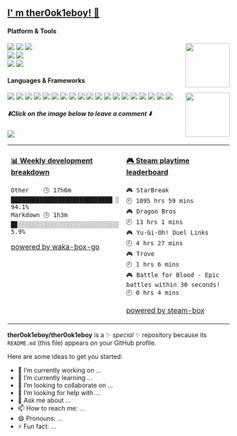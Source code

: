 <h2><a href="https://github.com/ther0ok1eboy">I' m ther0ok1eboy! 🌱</a></h2>

#### Platform & Tools
<a href="https://count.getloli.com/"><img src="https://count.getloli.com/get/@github.readme?theme=asoul" height="100" align="right"></a>
[![](https://img.shields.io/badge/OS-Arch%20Linux-33aadd?style=for-the-badge&logo=arch-linux&logoColor=ffffff)](https://www.archlinux.org/)
[![](https://img.shields.io/badge/macOS-Monterey-292e33?style=for-the-badge&logo=apple&logoColor=ffffff)](https://www.apple.com/macos/big-sur/)
[![](https://img.shields.io/badge/Windows-10-4e9eee?style=for-the-badge&logo=windows&logoColor=ffffff)](https://www.microsoft.com/windows/windows-11)   
[![](https://img.shields.io/badge/Redmi-K70-2E77BC?style=for-the-badge&logo=android&logoColor=ffffff)](https://www.samsung.com/us/app/mobile/galaxy-s20-5g/)
[![](https://img.shields.io/badge/iPhone-15%20Pro-999999?style=for-the-badge&logo=apple&logoColor=ffffff)](https://www.apple.com/)   
[![](https://img.shields.io/badge/IDE-Neovim-blue?style=for-the-badge&logo=neovim&logoColor=ffffff)](https://code.visualstudio.com/)
[![](https://img.shields.io/badge/IDE-intellij%20idea-blue?style=for-the-badge&logo=intellij-idea&logoColor=ffffff)](https://code.visualstudio.com/)
#### Languages & Frameworks
<a href="#"><img src="https://raw.githubusercontent.com/ther0ok1eboy/ther0ok1eboy/master/crino.gif" align="right" width="100px" height="100px" /></a>
[![](https://img.shields.io/badge/-Python-8dd6f9?style=for-the-badge&logo=python&logoColor=white)](https://webpack.js.org/)
[![](https://img.shields.io/badge/-PHP-61dafb?style=for-the-badge&logo=PHP&logoColor=ffffff)](https://reactjs.org/)
[![](https://img.shields.io/badge/-Docker-2496ED?style=for-the-badge&logo=docker&logoColor=ffffff)](https://www.docker.com/)
[![](https://img.shields.io/badge/-Sharp-2c8ebb?style=for-the-badge&logo=sharp&logoColor=ffffff)](https://yarnpkg.com/)
[![](https://img.shields.io/badge/-C-007acc?style=for-the-badge&logo=C&logoColor=white)](https://www.typescriptlang.org/)
[![](https://img.shields.io/badge/-CSS3-1572B6?style=for-the-badge&logo=css3&logoColor=white)](https://www.w3.org/Style/CSS/)
[![](https://img.shields.io/badge/-C%2B%2B-cb3837?style=for-the-badge&logo=C++&logoColor=white)](https://npmjs.com/)
[![](https://img.shields.io/badge/-Java-dd3a0a?style=for-the-badge&logo=intellij-idea&logoColor=white)](https://postcss.org/)
[![](https://img.shields.io/badge/-HTML5-E34F26?style=for-the-badge&logo=html5&logoColor=white)](https://html.spec.whatwg.org/)
[![](https://img.shields.io/badge/-Git-f05032?style=for-the-badge&logo=git&logoColor=white)](https://git-scm.com/)
[![](https://img.shields.io/badge/-Yaml-ec4a3f?style=for-the-badge&logo=YAML&logoColor=ffffff)](https://rollupjs.org/)
[![](https://img.shields.io/badge/-.NET-ff6347?style=for-the-badge&logo=.NET&logoColor=ffffff)](https://stylus-lang.com/)
[![](https://img.shields.io/badge/-Linux-fcc624?style=for-the-badge&logo=linux&logoColor=white)](https://www.linuxfoundation.org/)
[![](https://img.shields.io/badge/-JavaScript-f7e018?style=for-the-badge&logo=javascript&logoColor=white)](https://www.ecma-international.org/)
[![](https://img.shields.io/badge/-Bat-f69220?style=for-the-badge&logo=barmenia&logoColor=ffffff)](https://pnpm.io/)
[![](https://img.shields.io/badge/-Shell-4fc08d?style=for-the-badge&logo=shell&logoColor=ffffff)](https://vuejs.org/)
[![](https://img.shields.io/badge/-MongoDB-47a248?style=for-the-badge&logo=mongodb&logoColor=ffffff)](https://www.mongodb.com/)
[![](https://img.shields.io/badge/-Nginx-269539?style=for-the-badge&logo=nginx&logoColor=ffffff)](https://nginx.org/)
[![](https://img.shields.io/badge/-Node.js-43853d?style=for-the-badge&logo=node.js&logoColor=ffffff)](https://nodejs.org/)

##### ⬇️**Click on the image below to leave a comment** ⬇️

[![](https://chat.getloli.com/room/@journey-ad.github/svg?width=600&height=280&limit=20&theme=light&title=ther0ok1eboy@github:%20~&fontSize=13)](https://chat.getloli.com/room/@journey-ad.github?title=JAD%E7%9A%84Github%E7%95%99%E8%A8%80%E6%9D%BF)

<table>
<tr>
<td valign="top" width="50%">

<!-- waka-box start -->
#### <a href="https://gist.github.com/593d0f8df0b5a0d0b00299c2041b9640" target="_blank">📊 Weekly development breakdown</a>
```text
Other    🕓 17h6m ████████████████████████████▏░ 94.1%
Markdown 🕓 1h3m  █▊░░░░░░░░░░░░░░░░░░░░░░░░░░░░  5.9%
```
<!-- Powered by https://github.com/YouEclipse/waka-box-go . -->
<!-- waka-box end -->

[powered by waka-box-go](https://github.com/ther0ok1eboy/waka-box-go)

</td>
<td valign="top" width="50%">

<!-- steam-box start -->
#### <a href="https://gist.github.com/770f65bb942c7d8e3deec65901e26949" target="_blank">🎮 Steam playtime leaderboard</a>
```text
🎮 StarBreak                        🕘 1095 hrs 59 mins
🎮 Dragon Bros                      🕘 13 hrs 1 mins
🎮 Yu-Gi-Oh! Duel Links             🕘 4 hrs 27 mins
🎮 Trove                            🕘 1 hrs 6 mins
🎮 Battle for Blood - Epic battles within 30 seconds! 🕘 0 hrs 4 mins
```
<!-- Powered by https://github.com/YouEclipse/steam-box . -->
<!-- steam-box end -->

[powered by steam-box](https://github.com/ther0ok1eboy/steam-box)

</td>
</tr>
</table>

**ther0ok1eboy/ther0ok1eboy** is a ✨ _special_ ✨ repository because its `README.md` (this file) appears on your GitHub profile.

Here are some ideas to get you started:

- 🔭 I’m currently working on ...
- 🌱 I’m currently learning ...
- 👯 I’m looking to collaborate on ...
- 🤔 I’m looking for help with ...
- 💬 Ask me about ...
- 📫 How to reach me: ...
- 😄 Pronouns: ...
- ⚡ Fun fact: ...
